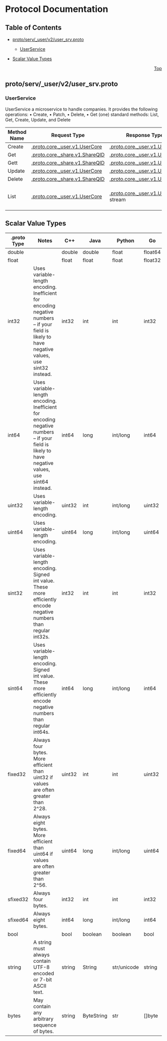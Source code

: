 # Protocol Documentation
<a name="top"></a>

## Table of Contents

- [proto/serv/_user/v2/user_srv.proto](#proto_serv__user_v2_user_srv-proto)
    - [UserService](#proto-serv-_user-v2-UserService)
  
- [Scalar Value Types](#scalar-value-types)



<a name="proto_serv__user_v2_user_srv-proto"></a>
<p align="right"><a href="#top">Top</a></p>

## proto/serv/_user/v2/user_srv.proto


 

 

 


<a name="proto-serv-_user-v2-UserService"></a>

### UserService
UserService
a microservice to handle companies. It provides the following operations:
• Create, • Patch, • Delete, • Get (one)
standard methods: List, Get, Create, Update, and Delete

| Method Name | Request Type | Response Type | Description |
| ----------- | ------------ | ------------- | ------------|
| Create | [.proto.core._user.v1.UserCore](#proto-core-_user-v1-UserCore) | [.proto.core._user.v1.UserCore](#proto-core-_user-v1-UserCore) | Create |
| Get | [.proto.core._share.v1.ShareQID](#proto-core-_share-v1-ShareQID) | [.proto.core._user.v1.UserCore](#proto-core-_user-v1-UserCore) | Get |
| Gett | [.proto.core._share.v1.ShareQID](#proto-core-_share-v1-ShareQID) | [.proto.core._user.v1.UserCore](#proto-core-_user-v1-UserCore) | Gett |
| Update | [.proto.core._user.v1.UserCore](#proto-core-_user-v1-UserCore) | [.proto.core._user.v1.UserCore](#proto-core-_user-v1-UserCore) | Update |
| Delete | [.proto.core._share.v1.ShareQID](#proto-core-_share-v1-ShareQID) | [.proto.core._user.v1.UserCore](#proto-core-_user-v1-UserCore) | Delete |
| List | [.proto.core._user.v1.UserCore](#proto-core-_user-v1-UserCore) | [.proto.core._user.v1.UserCore](#proto-core-_user-v1-UserCore) stream | List/Filter - stream user matching request |

 



## Scalar Value Types

| .proto Type | Notes | C++ | Java | Python | Go | C# | PHP | Ruby |
| ----------- | ----- | --- | ---- | ------ | -- | -- | --- | ---- |
| <a name="double" /> double |  | double | double | float | float64 | double | float | Float |
| <a name="float" /> float |  | float | float | float | float32 | float | float | Float |
| <a name="int32" /> int32 | Uses variable-length encoding. Inefficient for encoding negative numbers – if your field is likely to have negative values, use sint32 instead. | int32 | int | int | int32 | int | integer | Bignum or Fixnum (as required) |
| <a name="int64" /> int64 | Uses variable-length encoding. Inefficient for encoding negative numbers – if your field is likely to have negative values, use sint64 instead. | int64 | long | int/long | int64 | long | integer/string | Bignum |
| <a name="uint32" /> uint32 | Uses variable-length encoding. | uint32 | int | int/long | uint32 | uint | integer | Bignum or Fixnum (as required) |
| <a name="uint64" /> uint64 | Uses variable-length encoding. | uint64 | long | int/long | uint64 | ulong | integer/string | Bignum or Fixnum (as required) |
| <a name="sint32" /> sint32 | Uses variable-length encoding. Signed int value. These more efficiently encode negative numbers than regular int32s. | int32 | int | int | int32 | int | integer | Bignum or Fixnum (as required) |
| <a name="sint64" /> sint64 | Uses variable-length encoding. Signed int value. These more efficiently encode negative numbers than regular int64s. | int64 | long | int/long | int64 | long | integer/string | Bignum |
| <a name="fixed32" /> fixed32 | Always four bytes. More efficient than uint32 if values are often greater than 2^28. | uint32 | int | int | uint32 | uint | integer | Bignum or Fixnum (as required) |
| <a name="fixed64" /> fixed64 | Always eight bytes. More efficient than uint64 if values are often greater than 2^56. | uint64 | long | int/long | uint64 | ulong | integer/string | Bignum |
| <a name="sfixed32" /> sfixed32 | Always four bytes. | int32 | int | int | int32 | int | integer | Bignum or Fixnum (as required) |
| <a name="sfixed64" /> sfixed64 | Always eight bytes. | int64 | long | int/long | int64 | long | integer/string | Bignum |
| <a name="bool" /> bool |  | bool | boolean | boolean | bool | bool | boolean | TrueClass/FalseClass |
| <a name="string" /> string | A string must always contain UTF-8 encoded or 7-bit ASCII text. | string | String | str/unicode | string | string | string | String (UTF-8) |
| <a name="bytes" /> bytes | May contain any arbitrary sequence of bytes. | string | ByteString | str | []byte | ByteString | string | String (ASCII-8BIT) |

